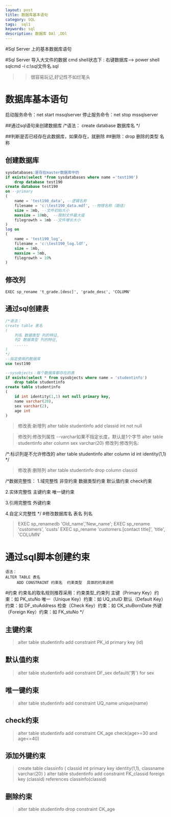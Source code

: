 ```yaml
---
layout: post
title: 数据库基本语句
category: SQL
tags:  sql1
keywords: sql
description: 数据库 DAl ,DDl
---
```

 

#Sql Server 上的基本数据库语句 

#Sql Server 导入大文件的数据 
	cmd shell状态下 : 右键数据库——> power shell  sqlcmd  -i c:\sql文件名.sql
	

>> 很容易玩记,好记性不如烂笔头
# 数据库基本语句

 启动服务命令：net start mssqlserver
 停止服务命令：net stop mssqlserver
 
 
 ##通过sql语句来创建数据库
/*语法：
create database 数据库名
*/

##判断是否已经存在此数据库，如果存在，就删除
##删除：drop 删除的类型 名称

## 创建数据库
```sql
sysdatabases:是存在master数据库中的
if exists(select *from sysdatabases where name ='test190')
	drop database test190
create database test190
on --primary
(
	name = 'test190_data', --逻辑名称
	filename = 'c:\test190_data.mdf', --物理名称（路径）
	size = 3mb, --文件初始大小
	maxsize = 10mb,  --限制文件最大值
	filegrowth = 1mb --文件增长大小
)
log on
(
	name = 'test190_log',
	filename = 'c:\test190_log.ldf',
	size = 1mb,
	maxsize = 5mb,
	filegrowth = 10%
)

```

## 修改列
	EXEC sp_rename 't_grade.[desc]', 'grade_desc', 'COLUMN'


## 通过sql创建表
```sql
/*语法：
create table 表名
(
	列名 数据类型 列的特征,
	列2 数据类型 列的特征,
	......
)
*/
--指定使用的数据库
use test190

--sysobjects：每个数据库都存在的表
if exists(select * from sysobjects where name = 'studentinfo')
	drop table studentinfo
create table studentinfo
(
	id int identity(1,1) not null primary key,
	name varchar(20),
	sex varchar(2),
	age int
)

```


>修改表:新增列
alter table studentinfo
	add classid int not null
	
>修改列:修改列属性
--varchar如果不指定长度，默认是1个字节
alter table studentinfo
	alter column sex varchar(20)
>修改列:修改列名:


/*:标识列是不允许修改的
alter table studentinfo
	alter column id int identity(1,1)
*/
	
>修改表:删除列
alter table studentinfo
	drop column classid

/*数据完整性：
  1.域完整性
	非空约束
	数据类型约束
	默认值约束
	check约束
	
  2.实体完整性
    主键约束
    唯一键约束
    
  3.引用完整性
	外键约束
  
  4.自定义完整性
*/
#修改数据库名 表名 列名
>EXEC sp_renamedb 'Old_name','New_name';
>EXEC sp_rename 'customers', 'custs' 
>EXEC sp_rename 'customers.[contact title]', 'title', 'COLUMN' 


# 通过sql脚本创建约束
    语法：
    ALTER TABLE 表名  
         ADD CONSTRAINT 约束名  约束类型  具体的约束说明

#约束
约束名的取名规则推荐采用：约束类型_约束列
主键（Primary Key）约束：如 PK_stuNo
唯一（Unique Key）约束：如 UQ_stuID
默认（Default Key）约束：如 DF_stuAddress
检查（Check Key）约束：如 CK_stuBornDate
外键（Foreign Key）约束：如 FK_stuNo 
*/

## 主键约束
>alter table studentinfo
	add constraint PK_id primary key (id)
	
## 默认值约束
>alter table studentinfo
	add constraint DF_sex default('男') for sex
	
## 唯一键约束
>alter table studentinfo
	add constraint UQ_name unique(name)
	
## check约束
>alter table studentinfo
	add constraint CK_age check(age>=30 and age<=40)
	

## 添加外键约束
>create table classinfo
(
	classid int primary key identity(1,1),
	classname varchar(20)
)
alter table studentinfo
	add constraint FK_classid foreign key (classid)
	references classinfo(classid)
	
## 删除约束
>alter table studentinfo
	drop constraint CK_age


